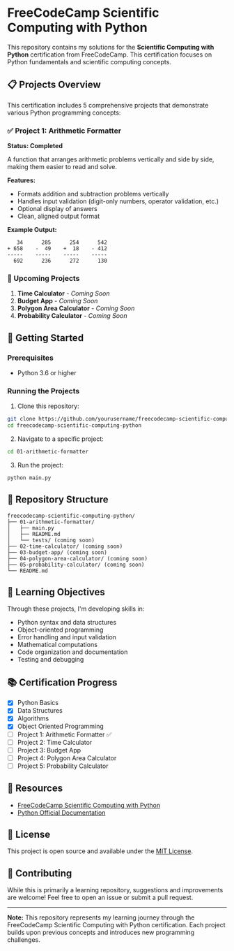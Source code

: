 # FreeCodeCamp Scientific Computing with Python

This repository contains my solutions for the **Scientific Computing with Python** certification from FreeCodeCamp. This certification focuses on Python fundamentals and scientific computing concepts.

## 📋 Projects Overview

This certification includes 5 comprehensive projects that demonstrate various Python programming concepts:

### ✅ Project 1: Arithmetic Formatter
**Status: Completed**

A function that arranges arithmetic problems vertically and side by side, making them easier to read and solve.

**Features:**
- Formats addition and subtraction problems vertically
- Handles input validation (digit-only numbers, operator validation, etc.)
- Optional display of answers
- Clean, aligned output format

**Example Output:**
```
   34      285      254      542
+ 658    -  49    +  18    - 412
-----    -----    -----    -----
  692      236      272      130
```

### 🔄 Upcoming Projects

1. **Time Calculator** - *Coming Soon*
2. **Budget App** - *Coming Soon*  
3. **Polygon Area Calculator** - *Coming Soon*
4. **Probability Calculator** - *Coming Soon*

## 🚀 Getting Started

### Prerequisites
- Python 3.6 or higher

### Running the Projects

1. Clone this repository:
```bash
git clone https://github.com/yourusername/freecodecamp-scientific-computing-python.git
cd freecodecamp-scientific-computing-python
```

2. Navigate to a specific project:
```bash
cd 01-arithmetic-formatter
```

3. Run the project:
```bash
python main.py
```

## 📁 Repository Structure

```
freecodecamp-scientific-computing-python/
├── 01-arithmetic-formatter/
│   ├── main.py
│   ├── README.md
│   └── tests/ (coming soon)
├── 02-time-calculator/ (coming soon)
├── 03-budget-app/ (coming soon)
├── 04-polygon-area-calculator/ (coming soon)
├── 05-probability-calculator/ (coming soon)
└── README.md
```

## 🎯 Learning Objectives

Through these projects, I'm developing skills in:
- Python syntax and data structures
- Object-oriented programming
- Error handling and input validation
- Mathematical computations
- Code organization and documentation
- Testing and debugging

## 📚 Certification Progress

- [x] Python Basics
- [x] Data Structures  
- [x] Algorithms
- [x] Object Oriented Programming
- [ ] Project 1: Arithmetic Formatter ✅
- [ ] Project 2: Time Calculator
- [ ] Project 3: Budget App
- [ ] Project 4: Polygon Area Calculator
- [ ] Project 5: Probability Calculator

## 🔗 Resources

- [FreeCodeCamp Scientific Computing with Python](https://www.freecodecamp.org/learn/scientific-computing-with-python/)
- [Python Official Documentation](https://docs.python.org/3/)

## 📄 License

This project is open source and available under the [MIT License](LICENSE).

## 🤝 Contributing

While this is primarily a learning repository, suggestions and improvements are welcome! Feel free to open an issue or submit a pull request.

---

**Note:** This repository represents my learning journey through the FreeCodeCamp Scientific Computing with Python certification. Each project builds upon previous concepts and introduces new programming challenges.
